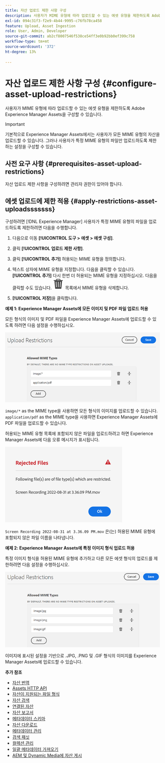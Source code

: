 ```yaml
---
title: 자산 업로드 제한 사항 구성
description: 사용자가 MIME 유형에 따라 업로드할 수 있는 에셋 유형을 제한하도록 Adobe Experience Manager Assets을 구성합니다. 원하지 않는 형식 및 악성 파일이 실수로 업로드되는 것을 방지하는 데 도움이 됩니다.
exl-id: 094c31f3-f2e9-4b44-9995-c76fb78ca458
feature: Upload, Asset Ingestion
role: User, Admin, Developer
source-git-commit: ab2cf8007546f538ce54ff3e0b92bb0ef399c758
workflow-type: tm+mt
source-wordcount: '372'
ht-degree: 13%

---
```


# 자산 업로드 제한 사항 구성 {#configure-asset-upload-restrictions}

사용자가 MIME 유형에 따라 업로드할 수 있는 에셋 유형을 제한하도록 Adobe Experience Manager Assets을 구성할 수 있습니다.

>[!IMPORTANT]
>
>기본적으로 Experience Manager Assets에서는 사용자가 모든 MIME 유형의 자산을 업로드할 수 있습니다. 그러나 사용자가 특정 MIME 유형의 파일만 업로드하도록 제한하는 설정을 구성할 수 있습니다.

## 사전 요구 사항 {#prerequisites-asset-upload-restrictions}

자산 업로드 제한 사항을 구성하려면 관리자 권한이 있어야 합니다.

## 에셋 업로드에 제한 적용 {#apply-restrictions-asset-uploadsssssss}

구성하려면 [!DNL Experience Manager] 사용자가 특정 MIME 유형의 파일을 업로드하도록 제한하려면 다음을 수행합니다.

1. 다음으로 이동 **[!UICONTROL 도구 > 에셋 > 에셋 구성]**.

1. 클릭 **[!UICONTROL 업로드 제한 사항]**.

1. 클릭 **[!UICONTROL 추가]** 허용되는 MIME 유형을 정의합니다.

1. 텍스트 상자에 MIME 유형을 지정합니다. 다음을 클릭할 수 있습니다. **[!UICONTROL 추가]** 다시 한번 더 허용되는 MIME 유형을 지정하십시오. 다음을 클릭할 수도 있습니다. ![삭제 아이콘](assets/delete-icon.svg) 목록에서 MIME 유형을 삭제합니다.

1. **[!UICONTROL 저장]**&#x200B;을 클릭합니다.

**예제 1: Experience Manager Assets에 모든 이미지 및 PDF 파일 업로드 허용**

모든 형식의 이미지 및 PDF 파일을 Experience Manager Assets에 업로드할 수 있도록 하려면 다음 설정을 수행하십시오.

![에셋 업로드 제한 사항](assets/asset-upload-restrictions.png)

`image/*` as the MIME type을 사용하면 모든 형식의 이미지를 업로드할 수 있습니다. `application/pdf` as the MIME type을 사용하면 Experience Manager Assets에 PDF 파일을 업로드할 수 있습니다.

허용되는 MIME 유형 목록에 포함되지 않은 파일을 업로드하려고 하면 Experience Manager Assets에 다음 오류 메시지가 표시됩니다.

![제한된 파일](assets/asset-upload-restricted-files.png)

`Screen Recording 2022-08-31 at 3.36.09 PM.mov` 은(는) 허용된 MIME 유형에 포함되지 않은 파일 이름을 나타냅니다.

**예제 2: Experience Manager Assets에 특정 이미지 형식 업로드 허용**

특정 이미지 형식을 허용된 MIME 유형에 추가하고 다른 모든 에셋 형식의 업로드를 제한하려면 다음 설정을 수행하십시오.

![자산 제한 사항](assets/asset-restrictions.png)

이미지에 표시된 설정을 기반으로 .JPG, .PNG 및 .GIF 형식의 이미지를 Experience Manager Assets에 업로드할 수 있습니다.

**추가 참조**

* [자산 번역](translate-assets.md)
* [Assets HTTP API](mac-api-assets.md)
* [자산이 지원되는 파일 형식](file-format-support.md)
* [자산 검색](search-assets.md)
* [연결된 자산](use-assets-across-connected-assets-instances.md)
* [자산 보고서](asset-reports.md)
* [메타데이터 스키마](metadata-schemas.md)
* [자산 다운로드](download-assets-from-aem.md)
* [메타데이터 관리](manage-metadata.md)
* [검색 패싯](search-facets.md)
* [컬렉션 관리](manage-collections.md)
* [일괄 메타데이터 가져오기](metadata-import-export.md)
* [AEM 및 Dynamic Media에 자산 게시](/help/assets/publish-assets-to-aem-and-dm.md)
